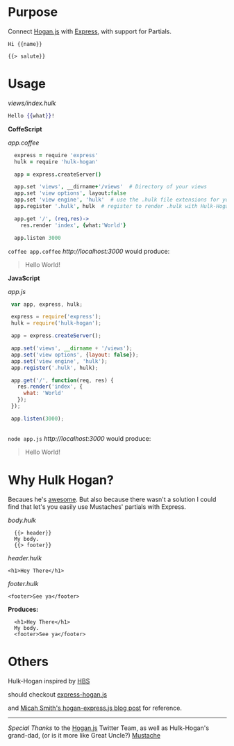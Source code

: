 # Purpose

Connect [Hogan.js]() with [Express](), with support for Partials.

```
Hi {{name}}

{{> salute}}
```

# Usage

_views/index.hulk_

```mustache
Hello {{what}}!
```

__CoffeScript__

_app.coffee_

```coffee
  express = require 'express'
  hulk = require 'hulk-hogan'

  app = express.createServer()

  app.set 'views', __dirname+'/views'  # Directory of your views
  app.set 'view options', layout:false
  app.set 'view engine', 'hulk'  # use the .hulk file extensions for your views
  app.register '.hulk', hulk  # register to render .hulk with Hulk-Hogan

  app.get '/', (req,res)->
    res.render 'index', {what:'World'}

  app.listen 3000
```

`coffee app.coffee` _http://localhost:3000_ would produce: 

> Hello World!

__JavaScript__

_app.js_

```javascript
 var app, express, hulk;

 express = require('express');
 hulk = require('hulk-hogan');

 app = express.createServer();

 app.set('views', __dirname + '/views');
 app.set('view options', {layout: false});
 app.set('view engine', 'hulk');
 app.register('.hulk', hulk);

 app.get('/', function(req, res) {
   res.render('index', {
     what: 'World'
   });
 });

 app.listen(3000); 
  
```


`node app.js` _http://localhost:3000_ would produce:

> Hello World!

# Why Hulk Hogan?

Becaues he's [awesome](http://en.wikipedia.org/wiki/Hulk_Hogan). But also because there wasn't a solution I could find that let's you easily use Mustaches' partials with Express.

_body.hulk_

```
  {{> header}}
  My body.
  {{> footer}}
```

_header.hulk_

```
<h1>Hey There</h1>
```

_footer.hulk_

```
<footer>See ya</footer>
```

__Produces:__

```
  <h1>Hey There</h1>
  My body.
  <footer>See ya</footer>
```

# Others

Hulk-Hogan inspired by [HBS](https://github.com/donpark/hbs)

should checkout [express-hogan.js](https://github.com/Dundee/express-hogan.js)

and [Micah Smith's hogan-express.js blog post](http://allampersandall.blogspot.com/2011/12/hoganjs-expressjs-nodejs.html) for reference.

---

*Special Thanks* to the [Hogan.js](https://github.com/twitter/hogan.js) Twitter Team, as well as Hulk-Hogan's grand-dad, (or is it more like Great Uncle?) [Mustache](http://mustache.github.com/) 
